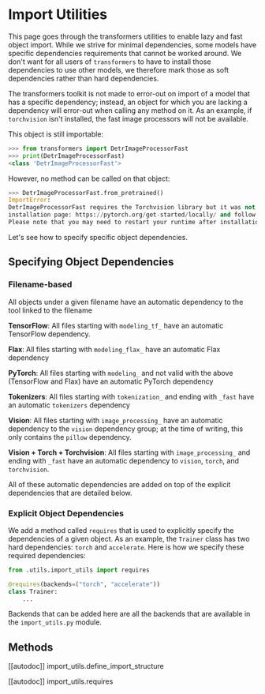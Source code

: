 <!--Copyright 2025 The HuggingFace Team. All rights reserved.

Licensed under the Apache License, Version 2.0 (the "License"); you may not use this file except in compliance with
the License. You may obtain a copy of the License at

http://www.apache.org/licenses/LICENSE-2.0

Unless required by applicable law or agreed to in writing, software distributed under the License is distributed on
an "AS IS" BASIS, WITHOUT WARRANTIES OR CONDITIONS OF ANY KIND, either express or implied. See the License for the
specific language governing permissions and limitations under the License.

⚠️ Note that this file is in Markdown but contain specific syntax for our doc-builder (similar to MDX) that may not be
rendered properly in your Markdown viewer.

-->

# Import Utilities

This page goes through the transformers utilities to enable lazy and fast object import.
While we strive for minimal dependencies, some models have specific dependencies requirements that cannot be
worked around. We don't want for all users of `transformers` to have to install those dependencies to use other models,
we therefore mark those as soft dependencies rather than hard dependencies.

The transformers toolkit is not made to error-out on import of a model that has a specific dependency; instead, an
object for which you are lacking a dependency will error-out when calling any method on it. As an example, if 
`torchvision` isn't installed, the fast image processors will not be available. 

This object is still importable:

```python
>>> from transformers import DetrImageProcessorFast
>>> print(DetrImageProcessorFast)
<class 'DetrImageProcessorFast'>
```

However, no method can be called on that object:

```python
>>> DetrImageProcessorFast.from_pretrained()
ImportError: 
DetrImageProcessorFast requires the Torchvision library but it was not found in your environment. Checkout the instructions on the
installation page: https://pytorch.org/get-started/locally/ and follow the ones that match your environment.
Please note that you may need to restart your runtime after installation.
```

Let's see how to specify specific object dependencies.

## Specifying Object Dependencies

### Filename-based

All objects under a given filename have an automatic dependency to the tool linked to the filename

**TensorFlow**: All files starting with `modeling_tf_` have an automatic TensorFlow dependency.

**Flax**: All files starting with `modeling_flax_` have an automatic Flax dependency

**PyTorch**: All files starting with `modeling_` and not valid with the above (TensorFlow and Flax) have an automatic 
PyTorch dependency

**Tokenizers**: All files starting with `tokenization_` and ending with `_fast` have an automatic `tokenizers` dependency

**Vision**: All files starting with `image_processing_` have an automatic dependency to the `vision` dependency group; 
at the time of writing, this only contains the `pillow` dependency.

**Vision + Torch + Torchvision**: All files starting with `image_processing_` and ending with `_fast` have an automatic
dependency to `vision`, `torch`, and `torchvision`.

All of these automatic dependencies are added on top of the explicit dependencies that are detailed below.

### Explicit Object Dependencies

We add a method called `requires` that is used to explicitly specify the dependencies of a given object. As an
example, the `Trainer` class has two hard dependencies: `torch` and `accelerate`. Here is how we specify these 
required dependencies:

```python
from .utils.import_utils import requires

@requires(backends=("torch", "accelerate"))
class Trainer:
    ...
```

Backends that can be added here are all the backends that are available in the `import_utils.py` module.

## Methods

[[autodoc]] import_utils.define_import_structure

[[autodoc]] import_utils.requires
